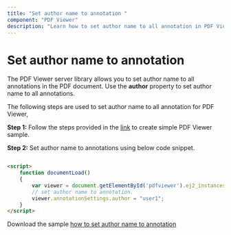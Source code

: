```yaml
---
title: "Set author name to annotation "
component: "PDF Viewer"
description: "Learn how to set author name to all annotation in PDF Viewer server library"
---
```

# Set author name to annotation

The PDF Viewer server library allows you to set author name to all annotations in the PDF document. Use the **author** property to set author name to all annotations.

The following steps are used to set author name to all annotation for PDF Viewer,

**Step 1:** Follow the steps provided in the [link](https://ej2.syncfusion.com/aspnetmvc/documentation/pdfviewer/getting-started/) to create simple PDF Viewer sample.

**Step 2:** Set author name to annotations using below code snippet.

```html

<script>
    function documentLoad()
    {
        var viewer = document.getElementById('pdfviewer').ej2_instances[0];
        // set author name to annotation.
        viewer.annotationSettings.author = "user1";
    }
</script>

```

Download the sample [how to set author name to annotation](https://www.syncfusion.com/downloads/support/directtrac/general/ze/MVC_SAMPLE_(2)_(1)1717421659)